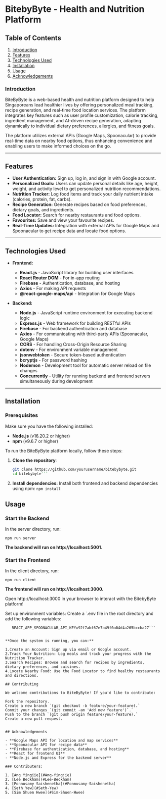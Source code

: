 # BitebyByte - Health and Nutrition Platform


## Table of Contents
1. [Introduction](#introduction)
2. [Features](#features)
3. [Technologies Used](#technologies-used)
4. [Installation](#installation)
5. [Usage](#usage)
6. [Acknowledgements](#acknowledgements)

### Introduction
BiteByByte is a web-based health and nutrition platform designed to help Singaporeans lead healthier lives by offering personalized meal tracking, recipe generation, and real-time food location services. The platform integrates key features such as user profile customization, calorie tracking, ingredient management, and AI-driven recipe generation, adapting dynamically to individual dietary preferences, allergies, and fitness goals.

The platform utilizes external APIs (Google Maps, Spoonacular) to provide real-time data on nearby food options, thus enhancing convenience and enabling users to make informed choices on the go.



---

## Features

- **User Authentication:** Sign up, log in, and sign in with Google account.
- **Personalized Goals:** Users can update personal details like age, height, weight, and activity level to get personalized nutrition recommendations.
- **Nutrition Tracker:** Log food items and track your daily nutrient intake (calories, protein, fat, carbs).
- **Recipe Generation:** Generate recipes based on food preferences, dietary goals, and ingredients.
- **Food Locator:** Search for nearby restaurants and food options.
- **Favourites:** Save and view your favourite recipes.
- **Real-Time Updates:** Integration with external APIs for Google Maps and Spoonacular to get recipe data and locate food options.

---

## Technologies Used

- **Frontend:**
  - **React.js** - JavaScript library for building user interfaces
  - **React Router DOM** - For in-app routing
  - **Firebase** - Authentication, database, and hosting
  - **Axios** - For making API requests
  - **@react-google-maps/api** - Integration for Google Maps

- **Backend:**
  - **Node.js** - JavaScript runtime environment for executing backend logic
  - **Express.js** - Web framework for building RESTful APIs
  - **Firebase** - For backend authentication and database
  - **Axios** - For communicating with third-party APIs (Spoonacular, Google Maps)
  - **CORS** - For handling Cross-Origin Resource Sharing
  - **dotenv** - For environment variable management
  - **jsonwebtoken** - Secure token-based authentication
  - **bcryptjs** - For password hashing
  - **Nodemon** - Development tool for automatic server reload on file changes
  - **Concurrently** - Utility for running backend and frontend servers simultaneously during development

---

## Installation

### Prerequisites

Make sure you have the following installed:

- **Node.js** (v16.20.2 or higher)
- **npm** (v9.6.7 or higher)
  
To run the BiteByByte platform locally, follow these steps:

1. **Clone the repository**:
   ```bash
   git clone https://github.com/yourusername/bitebybyte.git
   cd bitebybyte```

2. **Install dependencies:**
 Install both frontend and backend dependencies using npm:
```npm install```

## Usage

### Start the Backend
In the server directory, run:

```npm run server```

**The backend will run on http://localhost:5001.**

### Start the Frontend
In the client directory, run:

```npm run client```

**The frontend will run on http://localhost:3000.**

Open http://localhost:3000 in your browser to interact with the BitebyByte platform!

Set up environment variables: Create a `.env file in the root directory and add the following variables:
```REACT_APP_GOOGLE_MAPS_API_KEY=AIzaSyArJ07huGvQJfifEh5tr2yr_toSbCkP6yo 
   REACT_APP_SPOONACULAR_API_KEY=92f7abf67e7b49f0a04d4a265bccba27``` 


**Once the system is running, you can:** 

1.Create an Account: Sign up via email or Google account.
2.Track Your Nutrition: Log meals and track your progress with the Nutrition Tracker.
3.Search Recipes: Browse and search for recipes by ingredients, dietary preferences, and cuisines.
4.Locate Nearby Food: Use the Food Locator to find healthy restaurants and directions.

## Contributing 

We welcome contributions to BiteByByte! If you'd like to contribute:

Fork the repository.
Create a new branch `(git checkout -b feature/your-feature).`
Commit your changes `(git commit -am 'Add new feature')`.`
Push to the branch `(git push origin feature/your-feature).`
Create a new pull request.


## Acknowledgements

- **Google Maps API for location and map services**
- **Spoonacular API for recipe data**
- **Firebase for authentication, database, and hosting**
- **React for frontend UI**
- **Node.js and Express for the backend server**

### Contributers:

1. [Ang Yingjie](#Ang-Yingjie)
2. [Lee Beckham](#Lee-Beckham)
3. [Ponnusamy Saishenetha](#Ponnusamy-Saishenetha)
4. [Seth Yew](#Seth-Yew)
5. [Sim Shuen Hwee](#Sim-Shuen-Hwee)



